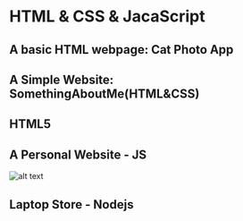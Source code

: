 # HTML & CSS & JacaScript

## A basic HTML webpage: Cat Photo App 

## A Simple Website: SomethingAboutMe(HTML&CSS)

## HTML5

## A Personal Website - JS
![alt text](https://github.com/Yue-design/simple-website/blob/master/personalWebsite/Annotated%20home%20page%20wireframe.png)

## Laptop Store - Nodejs
